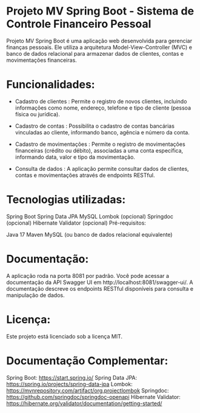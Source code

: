 # Projeto MV Spring Boot - Sistema de Controle Financeiro Pessoal
Projeto MV Spring Boot é uma aplicação web desenvolvida para gerenciar finanças pessoais. Ele utiliza a arquitetura Model-View-Controller (MVC) e banco de dados relacional para armazenar dados de clientes, contas e movimentações financeiras.

# Funcionalidades:

* Cadastro de clientes : Permite o registro de novos clientes, incluindo informações como nome, endereço, telefone e tipo de cliente (pessoa física ou jurídica).

* Cadastro de contas : Possibilita o cadastro de contas bancárias vinculadas ao cliente, informando banco, agência e número da conta.
  
* Cadastro de movimentações : Permite o registro de movimentações financeiras (crédito ou débito), associadas a uma conta específica, informando data, valor e tipo da movimentação.
  
* Consulta de dados : A aplicação permite consultar dados de clientes, contas e movimentações através de endpoints RESTful.

# Tecnologias utilizadas:

Spring Boot
Spring Data JPA
MySQL
Lombok (opcional)
Springdoc (opcional)
Hibernate Validator (opcional)
Pré-requisitos:

Java 17
Maven
MySQL (ou banco de dados relacional equivalente)

# Documentação:

A aplicação roda na porta 8081 por padrão. Você pode acessar a documentação da API Swagger UI em http://localhost:8081/swagger-ui/. A documentação descreve os endpoints RESTful disponíveis para consulta e manipulação de dados.

# Licença:

Este projeto está licenciado sob a licença MIT.

# Documentação Complementar:

Spring Boot: https://start.spring.io/
Spring Data JPA: https://spring.io/projects/spring-data-jpa
Lombok: https://mvnrepository.com/artifact/org.projectlombok
Springdoc: https://github.com/springdoc/springdoc-openapi
Hibernate Validator: https://hibernate.org/validator/documentation/getting-started/

